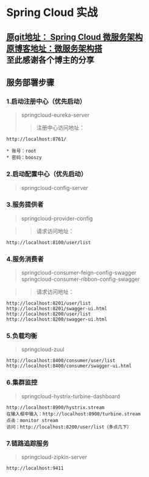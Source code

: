Spring Cloud 实战
======================================
[原git地址： Spring Cloud 微服务架构](https://git.coding.net/yirenyishi/springcloud-multi.git)<br>
[原博客地址：微服务架构搭](https://blog.csdn.net/yp090416/article/details/79157407)<br>
        至此感谢各个博主的分享
------------------------------------
服务部署步骤
-----------------------------------
### 1.启动注册中心（优先启动）
>springcloud-eureka-server <br>
>>注册中心访问地址：
    
    http://localhost:8761/
    
    * 账号：root 
    * 密码：booszy

### 2.启动配置中心（优先启动）
>springcloud-config-server

### 3.服务提供者
>springcloud-provider-config

>>请求访问地址：
    
    http://localhost:8100/user/list

### 4.服务消费者

>springcloud-consumer-feign-config-swagger <br>
>springcloud-consumer-ribbon-config-swagger <br>

>>请求访问地址：
    
    http://localhost:8201/user/list
    http://localhost:8201/swagger-ui.html
    http://localhost:8200/user/list
    http://localhost:8200/swagger-ui.html

### 5.负载均衡
>springcloud-zuul

    http://localhost:8400/consumer/user/list
    http://localhost:8400/consumer/swagger-ui.html

### 6.集群监控
>springcloud-hystrix-turbine-dashboard

    http://localhost:8900/hystrix.stream
    在输入框中输入：http://localhost:8900/turbine.stream
    点击：monitor stream
    访问：http://localhost:8200/user/list（多点几下）

### 7.链路追踪服务
>springcloud-zipkin-server

    http://localhost:9411
    

